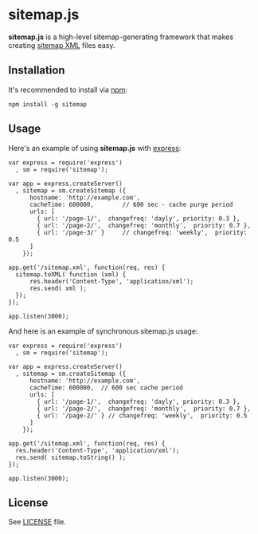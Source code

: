 sitemap.js
==========

**sitemap.js** is a high-level sitemap-generating framework that
makes creating [sitemap XML](http://www.sitemaps.org/) files easy.

Installation
------------

It's recommended to install via [npm](https://github.com/isaacs/npm/):

    npm install -g sitemap

Usage
-----

Here's an example of using **sitemap.js** with [express](https://github.com/visionmedia/express):

    var express = require('express')
      , sm = require('sitemap');

    var app = express.createServer()
      , sitemap = sm.createSitemap ({
          hostname: 'http://example.com',
          cacheTime: 600000,        // 600 sec - cache purge period
          urls: [
            { url: '/page-1/',  changefreq: 'dayly', priority: 0.3 },
            { url: '/page-2/',  changefreq: 'monthly',  priority: 0.7 },
            { url: '/page-3/' }     // changefreq: 'weekly',  priority: 0.5
          ]
        });

    app.get('/sitemap.xml', function(req, res) {
      sitemap.toXML( function (xml) {
          res.header('Content-Type', 'application/xml');
          res.send( xml );
      });
    });

    app.listen(3000);

And here is an example of synchronous sitemap.js usage:

    var express = require('express')
      , sm = require('sitemap');

    var app = express.createServer()
      , sitemap = sm.createSitemap ({
          hostname: 'http://example.com',
          cacheTime: 600000,  // 600 sec cache period
          urls: [
            { url: '/page-1/',  changefreq: 'dayly', priority: 0.3 },
            { url: '/page-2/',  changefreq: 'monthly',  priority: 0.7 },
            { url: '/page-2/' } // changefreq: 'weekly',  priority: 0.5
          ]
        });

    app.get('/sitemap.xml', function(req, res) {
      res.header('Content-Type', 'application/xml');
      res.send( sitemap.toString() );
    });

    app.listen(3000);

License
-------

See [LICENSE](https://github.com/ekalinin/sitemap.js/blob/master/LICENSE)
file.
